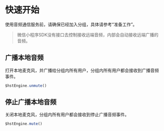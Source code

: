 # 快速开始

使用音频通信服务前，请确保已经加入分组，具体请参考“准备工作”。

> 微信小程序SDK没有接口去控制接收远端音频，内部会自动接收远端广播的音频。

## 广播本地音频

打开本地麦克风，并广播给分组内所有用户，分组内所有用户都会接收到广播音频事件。

```js
$hstEngine.unmute()
```

## 停止广播本地音频

关闭本地麦克风，分组内所有用户都会接收到停止广播音频事件。

```js
$hstEngine.mute()
```
